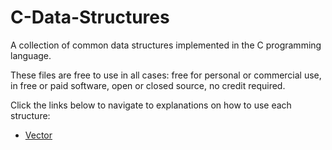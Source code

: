 # C-Data-Structures
A collection of common data structures implemented in the C programming language.

These files are free to use in all cases: free for personal or commercial use, in free or paid software, open or closed source, no credit required. 

Click the links below to navigate to explanations on how to use each structure: 
* [Vector](https://github.com/justinmgarrigus/C-Data-Structures/wiki/Vector)
